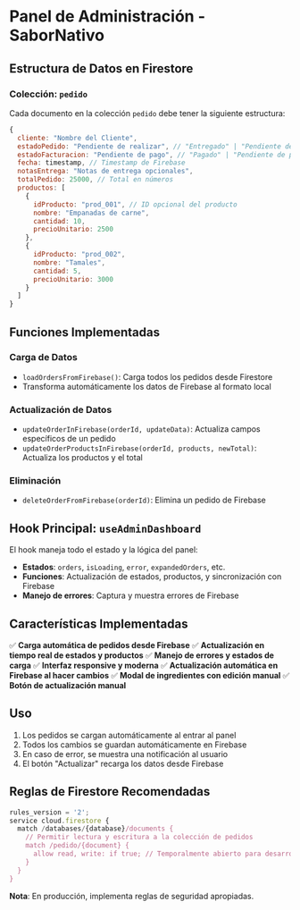 # Panel de Administración - SaborNativo

## Estructura de Datos en Firestore

### Colección: `pedido`

Cada documento en la colección `pedido` debe tener la siguiente estructura:

```javascript
{
  cliente: "Nombre del Cliente",
  estadoPedido: "Pendiente de realizar", // "Entregado" | "Pendiente de realizar" | "Cancelado" | "Completado"
  estadoFacturacion: "Pendiente de pago", // "Pagado" | "Pendiente de pago"
  fecha: timestamp, // Timestamp de Firebase
  notasEntrega: "Notas de entrega opcionales",
  totalPedido: 25000, // Total en números
  productos: [
    {
      idProducto: "prod_001", // ID opcional del producto
      nombre: "Empanadas de carne",
      cantidad: 10,
      precioUnitario: 2500
    },
    {
      idProducto: "prod_002",
      nombre: "Tamales",
      cantidad: 5,
      precioUnitario: 3000
    }
  ]
}
```

## Funciones Implementadas

### Carga de Datos
- `loadOrdersFromFirebase()`: Carga todos los pedidos desde Firestore
- Transforma automáticamente los datos de Firebase al formato local

### Actualización de Datos
- `updateOrderInFirebase(orderId, updateData)`: Actualiza campos específicos de un pedido
- `updateOrderProductsInFirebase(orderId, products, newTotal)`: Actualiza los productos y el total

### Eliminación
- `deleteOrderFromFirebase(orderId)`: Elimina un pedido de Firebase

## Hook Principal: `useAdminDashboard`

El hook maneja todo el estado y la lógica del panel:

- **Estados**: `orders`, `isLoading`, `error`, `expandedOrders`, etc.
- **Funciones**: Actualización de estados, productos, y sincronización con Firebase
- **Manejo de errores**: Captura y muestra errores de Firebase

## Características Implementadas

✅ **Carga automática de pedidos desde Firebase**
✅ **Actualización en tiempo real de estados y productos**
✅ **Manejo de errores y estados de carga**
✅ **Interfaz responsive y moderna**
✅ **Actualización automática en Firebase al hacer cambios**
✅ **Modal de ingredientes con edición manual**
✅ **Botón de actualización manual**

## Uso

1. Los pedidos se cargan automáticamente al entrar al panel
2. Todos los cambios se guardan automáticamente en Firebase
3. En caso de error, se muestra una notificación al usuario
4. El botón "Actualizar" recarga los datos desde Firebase

## Reglas de Firestore Recomendadas

```javascript
rules_version = '2';
service cloud.firestore {
  match /databases/{database}/documents {
    // Permitir lectura y escritura a la colección de pedidos
    match /pedido/{document} {
      allow read, write: if true; // Temporalmente abierto para desarrollo
    }
  }
}
```

**Nota**: En producción, implementa reglas de seguridad apropiadas.
